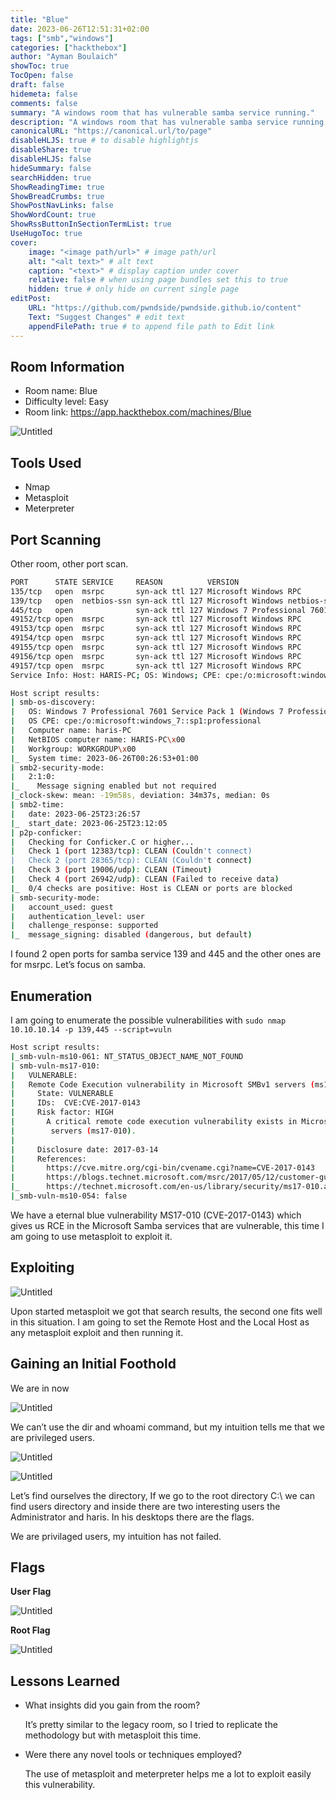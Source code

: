 ```yaml
---
title: "Blue"
date: 2023-06-26T12:51:31+02:00
tags: ["smb","windows"]
categories: ["hackthebox"]
author: "Ayman Boulaich"
showToc: true
TocOpen: false
draft: false
hidemeta: false
comments: false
summary: "A windows room that has vulnerable samba service running."
description: "A windows room that has vulnerable samba service running."
canonicalURL: "https://canonical.url/to/page"
disableHLJS: true # to disable highlightjs
disableShare: true
disableHLJS: false
hideSummary: false
searchHidden: true
ShowReadingTime: true
ShowBreadCrumbs: true
ShowPostNavLinks: false
ShowWordCount: true
ShowRssButtonInSectionTermList: true
UseHugoToc: true
cover:
    image: "<image path/url>" # image path/url
    alt: "<alt text>" # alt text
    caption: "<text>" # display caption under cover
    relative: false # when using page bundles set this to true
    hidden: true # only hide on current single page
editPost:
    URL: "https://github.com/pwndside/pwndside.github.io/content"
    Text: "Suggest Changes" # edit text
    appendFilePath: true # to append file path to Edit link
---
```


## Room Information

- Room name: Blue
- Difficulty level: Easy
- Room link: https://app.hackthebox.com/machines/Blue

![Untitled](/HTB/blue-icon.png)

## Tools Used

- Nmap
- Metasploit
- Meterpreter

## Port Scanning

Other room, other port scan.

```bash
PORT      STATE SERVICE     REASON          VERSION
135/tcp   open  msrpc       syn-ack ttl 127 Microsoft Windows RPC
139/tcp   open  netbios-ssn syn-ack ttl 127 Microsoft Windows netbios-ssn
445/tcp   open              syn-ack ttl 127 Windows 7 Professional 7601 Service Pack 1 microsoft-ds (workgroup: WORKGROUP)
49152/tcp open  msrpc       syn-ack ttl 127 Microsoft Windows RPC
49153/tcp open  msrpc       syn-ack ttl 127 Microsoft Windows RPC
49154/tcp open  msrpc       syn-ack ttl 127 Microsoft Windows RPC
49155/tcp open  msrpc       syn-ack ttl 127 Microsoft Windows RPC
49156/tcp open  msrpc       syn-ack ttl 127 Microsoft Windows RPC
49157/tcp open  msrpc       syn-ack ttl 127 Microsoft Windows RPC
Service Info: Host: HARIS-PC; OS: Windows; CPE: cpe:/o:microsoft:windows

Host script results:
| smb-os-discovery:
|   OS: Windows 7 Professional 7601 Service Pack 1 (Windows 7 Professional 6.1)
|   OS CPE: cpe:/o:microsoft:windows_7::sp1:professional
|   Computer name: haris-PC
|   NetBIOS computer name: HARIS-PC\x00
|   Workgroup: WORKGROUP\x00
|_  System time: 2023-06-26T00:26:53+01:00
| smb2-security-mode:
|   2:1:0:
|_    Message signing enabled but not required
|_clock-skew: mean: -19m58s, deviation: 34m37s, median: 0s
| smb2-time:
|   date: 2023-06-25T23:26:57
|_  start_date: 2023-06-25T23:12:05
| p2p-conficker:
|   Checking for Conficker.C or higher...
|   Check 1 (port 12383/tcp): CLEAN (Couldn't connect)
|   Check 2 (port 28365/tcp): CLEAN (Couldn't connect)
|   Check 3 (port 19006/udp): CLEAN (Timeout)
|   Check 4 (port 26942/udp): CLEAN (Failed to receive data)
|_  0/4 checks are positive: Host is CLEAN or ports are blocked
| smb-security-mode:
|   account_used: guest
|   authentication_level: user
|   challenge_response: supported
|_  message_signing: disabled (dangerous, but default)
```

I found 2 open ports for samba service 139 and 445 and the other ones are for msrpc. Let’s focus on samba.

## Enumeration

I am going to enumerate the possible vulnerabilities with `sudo nmap 10.10.10.14 -p 139,445 --script=vuln` 

```bash
Host script results:
|_smb-vuln-ms10-061: NT_STATUS_OBJECT_NAME_NOT_FOUND
| smb-vuln-ms17-010:
|   VULNERABLE:
|   Remote Code Execution vulnerability in Microsoft SMBv1 servers (ms17-010)
|     State: VULNERABLE
|     IDs:  CVE:CVE-2017-0143
|     Risk factor: HIGH
|       A critical remote code execution vulnerability exists in Microsoft SMBv1
|        servers (ms17-010).
|
|     Disclosure date: 2017-03-14
|     References:
|       https://cve.mitre.org/cgi-bin/cvename.cgi?name=CVE-2017-0143
|       https://blogs.technet.microsoft.com/msrc/2017/05/12/customer-guidance-for-wannacrypt-attacks/
|_      https://technet.microsoft.com/en-us/library/security/ms17-010.aspx
|_smb-vuln-ms10-054: false
```

We have a eternal blue vulnerability MS17-010 (CVE-2017-0143) which gives us RCE in the Microsoft Samba services that are vulnerable, this time I am going to use metasploit to exploit it.

## Exploiting

![Untitled](/HTB/blue-1.png)

Upon started metasploit we got that search results, the second one fits well in this situation. I am going to set the Remote Host and the Local Host as any metasploit exploit and then running it.

## Gaining an Initial Foothold

We are in now

![Untitled](/HTB/blue-5.png)

We can’t use the dir and whoami command, but my intuition tells me that we are privileged users.

![Untitled](/HTB/blue-4.png)

![Untitled](/HTB/blue-2.png)

Let’s find ourselves the directory, If we go to the root directory C:\ we can find users directory and inside there are two interesting users the Administrator and haris. In his desktops there are the flags.

We are privilaged users, my intuition has not failed.

## Flags

**User Flag**

![Untitled](/HTB/blue-6.png)

**Root Flag**

![Untitled](/HTB/blue-7.png)

## Lessons Learned

- What insights did you gain from the room?
    
    It’s pretty similar to the legacy room, so I tried to replicate the methodology but with metasploit this time.
    
- Were there any novel tools or techniques employed?
    
    The use of metasploit and meterpreter helps me a lot to exploit easily this vulnerability.
